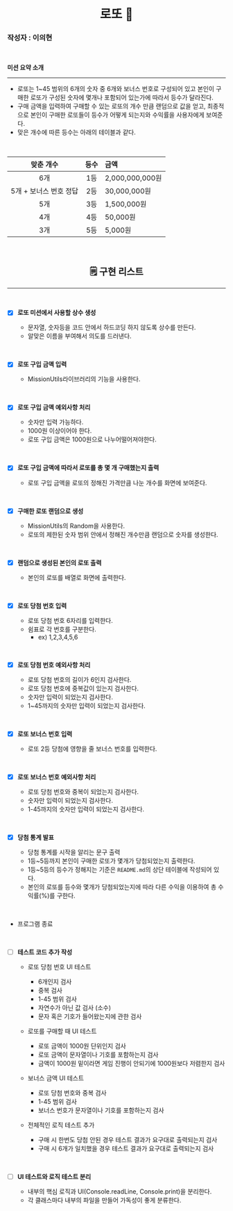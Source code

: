 <div align="center">

# **로또 🎱**

</div>

### 작성자 : 이의현

<br/>

**미션 요약 소개**

---

- 로또는 1~45 범위의 6개의 숫자 중 6개와 보너스 번호로 구성되어 있고 본인이 구매한 로또가 구성된 숫자에 몇개나 포함되어 있는가에 따라서 등수가 달라진다.
- 구매 금액을 입력하여 구매할 수 있는 로또의 개수 만큼 랜덤으로 값을 얻고, 최종적으로 본인이 구매한 로또들이 등수가 어떻게 되는지와 수익률을 사용자에게 보여준다.
- 맞은 개수에 따른 등수는 아래의 테이블과 같다.

<br/>

|       맞춘 개수        | 등수 | 금액            |
| :--------------------: | :--: | :-------------- |
|          6개           | 1등  | 2,000,000,000원 |
| 5개 + 보너스 번호 정답 | 2등  | 30,000,000원    |
|          5개           | 3등  | 1,500,000원     |
|          4개           | 4등  | 50,000원        |
|          3개           | 5등  | 5,000원         |

<br/>

<div align="center">

## **🗒 구현 리스트**

</div>

---

<br/>

- [x] **로또 미션에서 사용할 상수 생성**

  - 문자열, 숫자등을 코드 안에서 하드코딩 하지 않도록 상수를 만든다.
  - 알맞은 이름을 부여해서 의도를 드러낸다.

<br/>

- [x] **로또 구입 금액 입력**

  - MissionUtils라이브러리의 기능을 사용한다.

<br/>

- [x] **로또 구입 금액 예외사항 처리**

  - 숫자만 입력 가능하다.
  - 1000원 이상이어야 한다.
  - 로또 구입 금액은 1000원으로 나누어떨어져야한다.

<br/>

- [x] **로또 구입 금액에 따라서 로또를 총 몇 개 구매했는지 출력**

  - 로또 구입 금액을 로또의 정해진 가격만큼 나눈 개수를 화면에 보여준다.

<br/>

- [x] **구매한 로또 랜덤으로 생성**

  - MissionUtils의 Random을 사용한다.
  - 로또의 제한된 숫자 범위 안에서 정해진 개수만큼 랜덤으로 숫자를 생성한다.

<br/>

- [x] **랜덤으로 생성된 본인의 로또 출력**

  - 본인의 로또를 배열로 화면에 출력한다.

<br/>

- [x] **로또 당첨 번호 입력**

  - 로또 당첨 번호 6자리를 입력한다.
  - 쉼표로 각 번호를 구분한다.
    - ex) 1,2,3,4,5,6

<br/>

- [x] **로또 당첨 번호 예외사항 처리**

  - 로또 당첨 번호의 길이가 6인지 검사한다.
  - 로또 당첨 번호에 중복값이 있는지 검사한다.
  - 숫자만 입력이 되었는지 검사한다.
  - 1~45까지의 숫자만 입력이 되었는지 검사한다.

<br/>

- [x] **로또 보너스 번호 입력**

  - 로또 2등 당첨에 영향을 줄 보너스 번호를 입력한다.

<br/>

- [x] **로또 보너스 번호 예외사항 처리**

  - 로또 당첨 번호와 중복이 되었는지 검사한다.
  - 숫자만 입력이 되었는지 검사한다.
  - 1-45까지의 숫자만 입력이 되었는지 검사한다.

<br/>

- [x] **당첨 통계 발표**

  - 당첨 통계를 시작을 알리는 문구 출력
  - 1등~5등까지 본인이 구매한 로또가 몇개가 당첨되었는지 출력한다.
  - 1등~5등의 등수가 정해지는 기준은 `README.md`의 상단 테이블에 작성되어 있다.
  - 본인의 로또를 등수와 몇개가 당첨되었는지에 따라 다른 수익을 이용하여 총 수익률(%)를 구한다.

<br/>

- 프로그램 종료

<br/>

- [ ] **테스트 코드 추가 작성**

  - 로또 당첨 번호 UI 테스트

    - 6개인지 검사
    - 중복 검사
    - 1-45 범위 검사
    - 자연수가 아닌 값 검사 (소수)
    - 문자 혹은 기호가 들어왔는지에 관한 검사

  - 로또를 구매할 때 UI 테스트

    - 로또 금액이 1000원 단위인지 검사
    - 로또 금액이 문자열이나 기호를 포함하는지 검사
    - 금액이 1000원 밑이라면 게임 진행이 안되기에 1000원보다 저렴한지 검사

  - 보너스 금액 UI 테스트

    - 로또 당첨 번호와 중복 검사
    - 1-45 범위 검사
    - 보너스 번호가 문자열이나 기호를 포함하는지 검사

  - 전체적인 로직 테스트 추가

    - 구매 시 한번도 당첨 안된 경우 테스트 결과가 요구대로 출력되는지 검사
    - 구매 시 6개가 일치했을 경우 테스트 결과가 요구대로 출력되는지 검사

<br/>

- [ ] **UI 테스트와 로직 테스트 분리**

  - 내부의 핵심 로직과 UI(Console.readLine, Console.print)을 분리한다.
  - 각 클래스마다 내부의 파일을 만들어 가독성이 좋게 분류한다.
